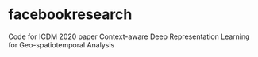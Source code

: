 # facebookresearch
Code for ICDM 2020 paper Context-aware Deep Representation Learning for Geo-spatiotemporal Analysis

